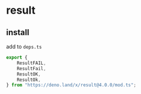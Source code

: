 # result

## install

add to `deps.ts`

```ts
export {
    ResultFAIL,
    ResultFail,
    ResultOK,
    ResultOk,
} from "https://deno.land/x/result@4.0.0/mod.ts";
```